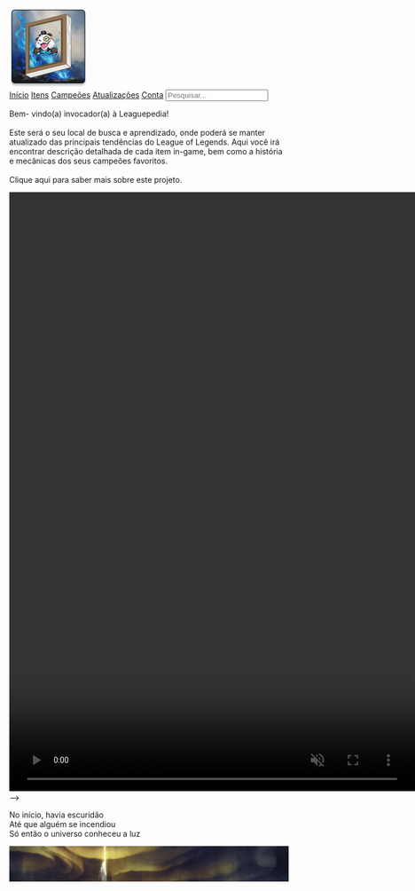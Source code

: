 <!DOCTYPE html>
<html lang="en">
<head>
    <meta charset="UTF-8">
    <meta name="viewport" content="width=device-width, initial-scale=1.0">
    <link rel="preconnect" href="https://fonts.googleapis.com">
    <link rel="preconnect" href="https://fonts.gstatic.com" crossorigin>
    <link href="https://fonts.googleapis.com/css2?family=Alegreya:ital,wght@0,400..900;1,400..900&display=swap" rel="stylesheet">
    <link rel="stylesheet" href="style.css">
    <title>Leaguepedia</title>
</head>
<body style="overflow-x: hidden;">
    <div id="tela-inicial">
        <div id="nav-bar">
            <img class="nav-bar-logo" src="/Icons/Logo.png" alt="Logo">
            <div id="links_nav">
                <a class="links" href="index.html">Início</a>
                <a href="itens.html">Itens</a>
                <a href="campeoes.html">Campeões</a>
                <a href="atualizacoes.html">Atualizações</a>
                <a href="conta.html">Conta</a>
                <input type="text" class="input_pesquisar" placeholder="Pesquisar...">
            </div>
        <p id="introducao">Bem- vindo(a) invocador(a) à Leaguepedia!<br><br>
            Este será o seu     local de busca e aprendizado, onde poderá se manter atualizado das principais tendências do League of Legends.
            Aqui você irá encontrar descrição detalhada de cada item in-game, bem como a história e mecânicas dos seus campeões favoritos. <br><br>
            Clique aqui para saber mais sobre este projeto.</p>
        </div>
        <video id="video_bg" autoplay="true" loop="true" muted="true" width="1920px" height="1080px"  src="/Videos/cinematica_fundo_02.mp4"></video>-->
        <div id="degrade"></div>
    </div>
    <div id="monte_targon">
        <p id="texto_targon">
            No início, havia escuridão <br>
            Até que alguém se incendiou <br>
            Só então o universo conheceu a luz 
        </p>
        <img id="imagem_targon" src="/Images/monte_targon.jpg" alt="Frase motivacional">
    </div>
</body>
</html>